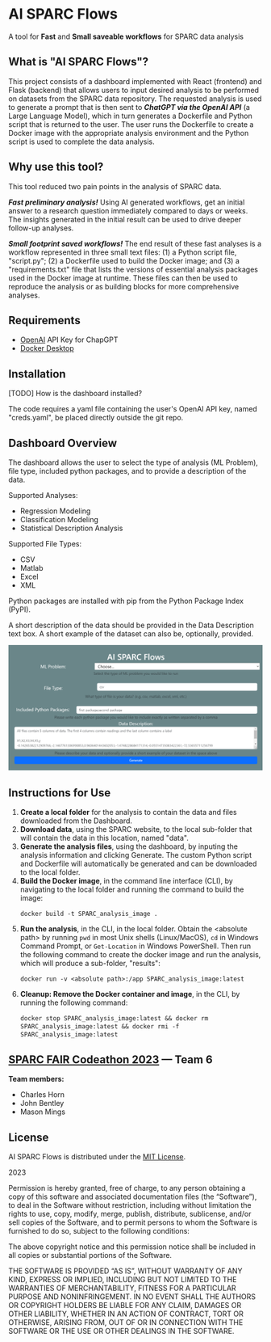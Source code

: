# AI SPARC Flows
A tool for **Fast** and **Small saveable workflows** for SPARC data analysis

## What is "AI SPARC Flows"?
This project consists of a dashboard implemented with React (frontend) and Flask (backend) that allows users to input desired analysis to be performed on datasets from the SPARC data repository. The requested analysis is used to generate a prompt that is then sent to ***ChatGPT via the OpenAI API*** (a Large Language Model), which in turn generates a Dockerfile and Python script that is returned to the user. The user runs the Dockerfile to create a Docker image with the appropriate analysis environment and the Python script is used to complete the data analysis.

## Why use this tool? 
This tool reduced two pain points in the analysis of SPARC data.

***Fast preliminary analysis!*** Using AI generated workflows, get an initial answer to a research question immediately compared to days or weeks. The insights generated in the initial result can be used to drive deeper follow-up analyses.

***Small footprint saved workflows!*** The end result of these fast analyses is a workflow represented in three small text files: (1) a Python script file, "script.py"; (2) a Dockerfile used to build the Docker image; and (3) a "requirements.txt" file that lists the versions of essential analysis packages used in the Docker image at runtime. These files can then be used to reproduce the analysis or as building blocks for more comprehensive analyses.

## Requirements
* [OpenAI](https://openai.com/) API Key for ChapGPT
* [Docker Desktop](https://www.docker.com/products/docker-desktop/)

## Installation
[TODO] How is the dashboard installed?

The code requires a yaml file containing the user's OpenAI API key, named "creds.yaml", be placed directly outside the git repo.

## Dashboard Overview
The dashboard allows the user to select the type of analysis (ML Problem), file type, included python packages, and to provide a description of the data.

Supported Analyses:
* Regression Modeling
* Classification Modeling
* Statistical Description Analysis

Supported File Types:
* CSV
* Matlab
* Excel
* XML

Python packages are installed with pip from the Python Package Index (PyPI).

A short description of the data should be provided in the Data Description text box. A short example of the dataset can also be, optionally, provided.

![Dashboard Screenshot](dashboard_screenshot.png)

## Instructions for Use
1. **Create a local folder** for the analysis to contain the data and files downloaded from the Dashboard.
2. **Download data**, using the SPARC website, to the local sub-folder that will contain the data in this location, named "data".
3. **Generate the analysis files**, using the dashboard, by inputing the analysis information and clicking Generate. The custom Python script and Dockerfile will automatically be generated and can be downloaded to the local folder.
4. **Build the Docker image**, in the command line interface (CLI), by navigating to the local folder and running the command to build the image:
    ```
    docker build -t SPARC_analysis_image .
    ```
5. **Run the analysis**, in the CLI, in the local folder. Obtain the \<absolute path\> by running `pwd` in most Unix shells (Linux/MacOS), `cd` in Windows Command Prompt, or `Get-Location` in Windows PowerShell. Then run the following command to create the docker image and run the analysis, which will produce a sub-folder, "results":
    ```
    docker run -v <absolute path>:/app SPARC_analysis_image:latest
    ```
6. **Cleanup: Remove the Docker container and image**, in the CLI, by running the following command:
    ```
    docker stop SPARC_analysis_image:latest && docker rm SPARC_analysis_image:latest && docker rmi -f SPARC_analysis_image:latest
    ```

## [SPARC FAIR Codeathon 2023](https://sparc.science/news-and-events/events/2023sparc-codeathon) — Team 6
**Team members:**
* Charles Horn
* John Bentley
* Mason Mings

## License
AI SPARC Flows is distributed under the [MIT License](https://opensource.org/license/mit/).

2023

Permission is hereby granted, free of charge, to any person obtaining a copy of this software and associated documentation files (the “Software”), to deal in the Software without restriction, including without limitation the rights to use, copy, modify, merge, publish, distribute, sublicense, and/or sell copies of the Software, and to permit persons to whom the Software is furnished to do so, subject to the following conditions:

The above copyright notice and this permission notice shall be included in all copies or substantial portions of the Software.

THE SOFTWARE IS PROVIDED “AS IS”, WITHOUT WARRANTY OF ANY KIND, EXPRESS OR IMPLIED, INCLUDING BUT NOT LIMITED TO THE WARRANTIES OF MERCHANTABILITY, FITNESS FOR A PARTICULAR PURPOSE AND NONINFRINGEMENT. IN NO EVENT SHALL THE AUTHORS OR COPYRIGHT HOLDERS BE LIABLE FOR ANY CLAIM, DAMAGES OR OTHER LIABILITY, WHETHER IN AN ACTION OF CONTRACT, TORT OR OTHERWISE, ARISING FROM, OUT OF OR IN CONNECTION WITH THE SOFTWARE OR THE USE OR OTHER DEALINGS IN THE SOFTWARE.
